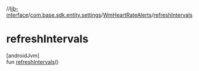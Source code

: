 //[lib-interface](../../../index.md)/[com.base.sdk.entity.settings](../index.md)/[WmHeartRateAlerts](index.md)/[refreshIntervals](refresh-intervals.md)

# refreshIntervals

[androidJvm]\
fun [refreshIntervals](refresh-intervals.md)()
